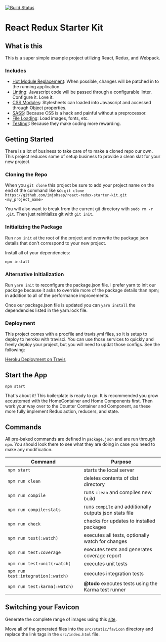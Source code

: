 [![Build Status](https://travis-ci.org/imjohsep/react-redux-starter-kit.svg?branch=master)](https://travis-ci.org/imjohsep/react-redux-starter-kit)
# React Redux Starter Kit

## What is this

This is a super simple example project utilizing React, Redux, and Webpack.

### Includes

* [Hot Module Replacement](https://webpack.github.io/docs/hot-module-replacement.html): When possible, changes will be patched in to the running application.
* [Linting](http://eslint.org/): Javascript code will be passed through a configurable linter. Configure it. Love it.
* [CSS Modules](https://github.com/css-modules/css-modules): Stylesheets can loaded into Javascript and accessed through Object properties.
* [SASS](https://github.com/jtangelder/sass-loader): Because CSS is a hack and painful without a preprocessor.
* [File Loading](https://github.com/webpack/file-loader): Load images, fonts, etc.
* [Testing!](https://mochajs.org/): Because they make coding more rewarding.

## Getting Started

There is a lot of business to take care of to make a cloned repo our own.
This project reduces some of setup business to provide a clean slat for
your new project.

### Cloning the Repo

When you `git clone` this project be sure to add your project name on
the end of the command like so:
`git clone https://github.com/imjohsep/react-redux-starter-kit.git <my_project_name>`

You will also want to break from the current git directory with `sudo rm -r .git`.
Then just reinitialize git with `git init`.

### Initializing the Package

Run `npm init` at the root of the project and overwrite the package.json
details that don't correspond to your new project.

Install all of your dependencies:

`npm install`

### Alternative Initialization

Run `yarn init` to reconfigure the package.json file. I prefer yarn to init
our package because it asks to override more of the package details than npm; in
addition to all of the performance improvements.

Once our package.json file is updated you can `yarn install` the dependencies listed
in the yarn.lock file.

### Deployment

This project comes with a procfile and travis.yml files, so it is setup to deploy
to heroku with travisci. You can use those services to quickly and freely deploy
your project, but you will need to updat those configs. See the following:

[Heroku Deployment on Travis](https://docs.travis-ci.com/user/deployment/heroku)

## Start the App

`npm start`

That's about it! This boilerplate is ready to go. It is recommended you
grow accustomed with the HomeContainer and Home Components first. Then
work your way over to the Counter Container and Component, as these
more fully implement Redux action, reducers, and state.

## Commands

All pre-baked commands are defined in `package.json` and are run through `npm`.
You should look there to see what they are doing in case you need to make any modification.


| Command                            | Purpose                 |
|------------------------------------|-------------------------|
| `npm start`                        | starts the local server |
| `npm run clean`                    | deletes contents of dist directory |
| `npm run compile`                  | runs `clean` and compiles new build |
| `npm run compile:stats`            | runs `compile` and additionally outputs json stats file |
| `npm run check`                    | checks for updates to installed packages |
| `npm run test(:watch)`             | executes all tests, optionally watch for changes |
| `npm run test:coverage`            | executes tests and generates coverage report |
| `npm run test:unit(:watch)`        | executes unit tests |
| `npm run test:integration(:watch)` | executes integration tests |
| `npm run test:karma(:watch)`       | __@todo__ executes tests using the Karma test runner

## Switching your Favicon

Generate the complete range of images using this [site](http://www.favicomatic.com/).

Move all of the generated files into the `src/static/favicon` directory and replace
the link tags in the `src/index.html` file.